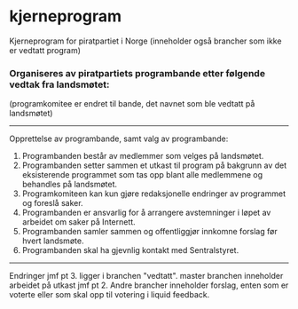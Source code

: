 kjerneprogram
=============

Kjerneprogram for piratpartiet i Norge (inneholder også brancher som ikke er vedtatt program)

### Organiseres av piratpartiets programbande etter følgende vedtak fra landsmøtet:

(programkomitee er endret til bande, det navnet som ble vedtatt på landsmøtet)


--------------------------------------------------------------
Opprettelse av programbande, samt valg av programbande:

1. Programbanden består av medlemmer som velges på landsmøtet. 
2. Programbanden setter sammen et utkast til program på bakgrunn av det eksisterende programmet som tas opp blant alle medlemmene og behandles på landsmøtet.
3. Programkomiteen kan kun gjøre redaksjonelle endringer av programmet og foreslå saker. 
4. Programbanden er ansvarlig for å arrangere avstemninger i løpet av arbeidet om saker på Internett.
5. Programbanden samler sammen og offentliggjør innkomne forslag før hvert landsmøte. 
6. Programbanden skal ha gjevnlig kontakt med Sentralstyret. 

---------------------------------------------------------------
Endringer jmf pt 3. ligger i branchen "vedtatt".
master branchen inneholder arbeidet på utkast jmf pt 2.
Andre brancher inneholder forslag, enten som er voterte eller som skal opp til votering i liquid feedback.

